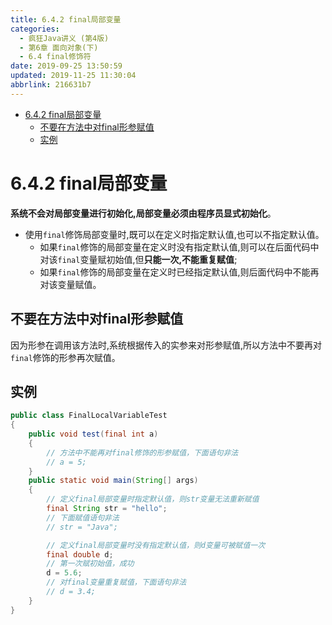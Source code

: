 ```yaml
---
title: 6.4.2 final局部变量
categories: 
  - 疯狂Java讲义 (第4版)
  - 第6章 面向对象(下)
  - 6.4 final修饰符
date: 2019-09-25 13:50:59
updated: 2019-11-25 11:30:04
abbrlink: 216631b7
---
```

<div id='my_toc'>

- [6.4.2 final局部变量](/JavaReadingNotes/216631b7/#6-4-2-final局部变量)
    - [不要在方法中对final形参赋值](/JavaReadingNotes/216631b7/#不要在方法中对final形参赋值)
    - [实例](/JavaReadingNotes/216631b7/#实例)

</div>
<!--more-->
<script>if (navigator.platform.toLowerCase() == 'win32'){document.getElementById('my_toc').style.display = 'none';}</script>

<!--end-->
<!--SSTStart-->
# 6.4.2 final局部变量 #
**系统不会对局部变量进行初始化,局部变量必须由程序员显式初始化**。

- 使用`final`修饰局部变量时,既可以在定义时指定默认值,也可以不指定默认值。
    - 如果`final`修饰的局部变量在定义时没有指定默认值,则可以在后面代码中对该`final`变量赋初始值,但**只能一次,不能重复赋值**;
    - 如果`final`修饰的局部变量在定义时已经指定默认值,则后面代码中不能再对该变量赋值。

## 不要在方法中对final形参赋值 ##
因为形参在调用该方法时,系统根据传入的实参来对形参赋值,所以方法中不要再对`final`修饰的形参再次赋值。
<!--SSTStop-->
## 实例 ##
```java
public class FinalLocalVariableTest
{
	public void test(final int a)
	{
		// 方法中不能再对final修饰的形参赋值，下面语句非法
		// a = 5;
	}
	public static void main(String[] args)
	{
		// 定义final局部变量时指定默认值，则str变量无法重新赋值
		final String str = "hello";
		// 下面赋值语句非法
		// str = "Java";

		// 定义final局部变量时没有指定默认值，则d变量可被赋值一次
		final double d;
		// 第一次赋初始值，成功
		d = 5.6;
		// 对final变量重复赋值，下面语句非法
		// d = 3.4;
	}
}
```

